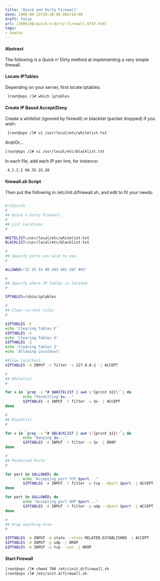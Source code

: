 ```yaml
---
title: 'Quick and Dirty Firewall'
date: 2006-08-15T20:30:00.002+10:00
draft: false
url: /2006/08/quick-n-dirty-firewall_8747.html
tags: 
- howtos
---
```


#### Abstract

The following is a Quick n' Dirty method at implementing a very simple firewall.  

#### Locate IPTables

Depending on your server, first locate iptables:  
  
  
  
```bash
 [root@vps /]# which iptables 
```  
  

#### Create IP Based Accept/Deny

  
  
Create a whitelist (ignored by firewall) or blacklist (packet dropped) if you wish:  
  
  
  
```bash
 [root@vps /]# vi /usr/local/etc/whitelist.txt 
```  
  
  
And/Or...  
  
  
  
```bash
[root@vps /]# vi /usr/local/etc/blacklist.txt 
```  
  
  
In each file, add each IP per line, for instance:  
  
  
  
```bash
 4.2.2.2 66.35.15.20 
```  

#### firewall.sh Script

  
  
Then put the following in /etc/init.d/firewall.sh, and edit to fit your needs:  
  
  
```bash

#!/bin/sh
#
## Quick n Dirty Firewall
#
## List Locations
#

WHITELIST=/usr/local/etc/whitelist.txt
BLACKLIST=/usr/local/etc/blacklist.txt

#
## Specify ports you wish to use.
#

ALLOWED="22 25 53 80 443 465 587 993"

#
## Specify where IP Tables is located
#

IPTABLES=/sbin/iptables

#
## Clear current rules
#

$IPTABLES -F
echo 'Clearing Tables F'
$IPTABLES -X
echo 'Clearing Tables X'
$IPTABLES -Z
echo 'Clearing Tables Z'
echo 'Allowing Localhost'

#Allow localhost.
$IPTABLES -A INPUT -t filter -s 127.0.0.1 -j ACCEPT

#
## Whitelist
#

for x in `grep -v ^# $WHITELIST | awk \'{print $1}\'`; do
        echo "Permitting $x..."
        $IPTABLES -A INPUT -t filter -s $x -j ACCEPT
done

#
## Blacklist
#

for x in `grep -v ^# $BLACKLIST | awk \'{print $1}\'`; do
        echo "Denying $x..."
        $IPTABLES -A INPUT -t filter -s $x -j DROP
done

#
## Permitted Ports
#

for port in $ALLOWED; do
        echo "Accepting port TCP $port..."
        $IPTABLES -A INPUT -t filter -p tcp --dport $port -j ACCEPT
done

for port in $ALLOWED; do
        echo "Accepting port UDP $port..."
        $IPTABLES -A INPUT -t filter -p udp --dport $port -j ACCEPT
done

#
## Drop anything else
#

$IPTABLES -A INPUT -m state --state RELATED,ESTABLISHED -j ACCEPT
$IPTABLES -A INPUT -p udp -j DROP
$IPTABLES -A INPUT -p tcp --syn -j DROP


```  
  

#### Start Firewall

  
  
```bash
[root@vps /]# chmod 700 /etc/init.d/firewall.sh
[root@vps /]# /etc/init.d/firewall.sh 
```